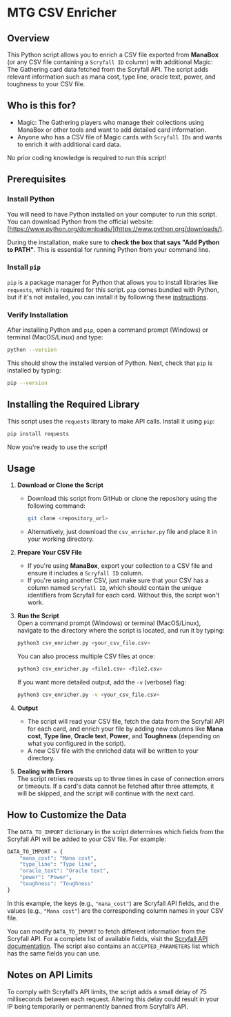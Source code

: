 # MTG CSV Enricher

## Overview

This Python script allows you to enrich a CSV file exported from **ManaBox** (or any CSV file containing a `Scryfall ID` column) with additional Magic: The Gathering card data fetched from the Scryfall API. The script adds relevant information such as mana cost, type line, oracle text, power, and toughness to your CSV file.

## Who is this for?

- Magic: The Gathering players who manage their collections using ManaBox or other tools and want to add detailed card information.
- Anyone who has a CSV file of Magic cards with `Scryfall IDs` and wants to enrich it with additional card data.
  
No prior coding knowledge is required to run this script!

## Prerequisites

### Install Python

You will need to have Python installed on your computer to run this script. You can download Python from the official website: [https://www.python.org/downloads/](https://www.python.org/downloads/).

During the installation, make sure to **check the box that says "Add Python to PATH"**. This is essential for running Python from your command line.

### Install `pip`

`pip` is a package manager for Python that allows you to install libraries like `requests`, which is required for this script. `pip` comes bundled with Python, but if it's not installed, you can install it by following these [instructions](https://pip.pypa.io/en/stable/installation/).

### Verify Installation

After installing Python and `pip`, open a command prompt (Windows) or terminal (MacOS/Linux) and type:

```bash
python --version
```

This should show the installed version of Python. Next, check that `pip` is installed by typing:

```bash
pip --version
```

## Installing the Required Library

This script uses the `requests` library to make API calls. Install it using `pip`:

```bash
pip install requests
```

Now you're ready to use the script!

## Usage

1. **Download or Clone the Script**  
   - Download this script from GitHub or clone the repository using the following command:
     ```bash
     git clone <repository_url>
     ```
   - Alternatively, just download the `csv_enricher.py` file and place it in your working directory.

2. **Prepare Your CSV File**  
   - If you're using **ManaBox**, export your collection to a CSV file and ensure it includes a `Scryfall ID` column.
   - If you're using another CSV, just make sure that your CSV has a column named `Scryfall ID`, which should contain the unique identifiers from Scryfall for each card. Without this, the script won't work.

3. **Run the Script**  
   Open a command prompt (Windows) or terminal (MacOS/Linux), navigate to the directory where the script is located, and run it by typing:

   ```bash
   python3 csv_enricher.py <your_csv_file.csv>
   ```

   You can also process multiple CSV files at once:

   ```bash
   python3 csv_enricher.py <file1.csv> <file2.csv>
   ```

   If you want more detailed output, add the `-v` (verbose) flag:

   ```bash
   python3 csv_enricher.py -v <your_csv_file.csv>
   ```

4. **Output**  
   - The script will read your CSV file, fetch the data from the Scryfall API for each card, and enrich your file by adding new columns like **Mana cost**, **Type line**, **Oracle text**, **Power**, and **Toughness** (depending on what you configured in the script).
   - A new CSV file with the enriched data will be written to your directory.

5. **Dealing with Errors**  
   The script retries requests up to three times in case of connection errors or timeouts. If a card's data cannot be fetched after three attempts, it will be skipped, and the script will continue with the next card.

## How to Customize the Data

The `DATA_TO_IMPORT` dictionary in the script determines which fields from the Scryfall API will be added to your CSV file. For example:

```python
DATA_TO_IMPORT = {
    "mana_cost": "Mana cost", 
    "type_line": "Type line", 
    "oracle_text": "Oracle text", 
    "power": "Power", 
    "toughness": "Toughness"
}
```

In this example, the keys (e.g., `"mana_cost"`) are Scryfall API fields, and the values (e.g., `"Mana cost"`) are the corresponding column names in your CSV file.

You can modify `DATA_TO_IMPORT` to fetch different information from the Scryfall API. For a complete list of available fields, visit the [Scryfall API documentation](https://scryfall.com/docs/api/cards/id). The script also contains an `ACCEPTED_PARAMETERS` list which has the same fields you can use.

## Notes on API Limits

To comply with Scryfall’s API limits, the script adds a small delay of 75 milliseconds between each request. Altering this delay could result in your IP being temporarily or permanently banned from Scryfall’s API.
